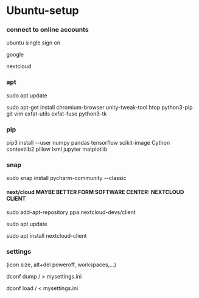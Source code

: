 # Ubuntu-setup
### connect to online accounts
ubuntu single sign on

google

nextcloud


### apt
sudo apt update

sudo apt-get install chromium-browser unity-tweak-tool htop python3-pip git vim exfat-utils exfat-fuse  python3-tk



### pip
pip3 install --user numpy pandas tensorflow scikit-image Cython contextlib2 pillow lxml jupyter matplotlib


### snap
sudo snap install pycharm-community --classic


#### next/cloud MAYBE BETTER FORM SOFTWARE CENTER: NEXTCLOUD CLIENT
sudo add-apt-repository ppa:nextcloud-devs/client

sudo apt update

sudo apt install nextcloud-client




### settings
(icon size, alt+del poweroff, workspaces,...)

dconf dump / > mysettings.ini

dconf load / < mysettings.ini
